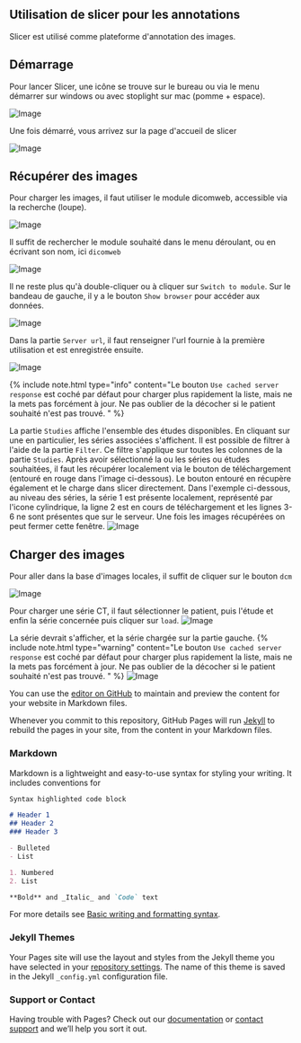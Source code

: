 ## Utilisation de slicer pour les annotations

Slicer est utilisé comme plateforme d'annotation des images. 

## Démarrage

Pour lancer Slicer, une icône se trouve sur le bureau ou via le menu démarrer sur windows ou avec 
stoplight sur mac (pomme + espace).

![Image](img/slicer_bureau.PNG)

Une fois démarré, vous arrivez sur la page d'accueil de slicer 

![Image](img/slicer_accueil.PNG)

## Récupérer des images

Pour charger les images, il faut utiliser le module dicomweb, accessible via la recherche (loupe).

![Image](img/slicer_loupe.PNG)

Il suffit de rechercher le module souhaité dans le menu déroulant, ou en écrivant son nom, ici ````dicomweb````

![Image](img/slicer_dicomweb.PNG)

Il ne reste plus qu'à double-cliquer ou à cliquer sur ````Switch to module````.
Sur le bandeau de gauche, il y a le bouton ````Show browser```` pour accéder aux données.

![Image](img/slicer_dicomweb_menu.PNG)

Dans la partie ````Server url````, il faut renseigner l'url fournie à la première utilisation et est enregistrée ensuite.


![Image](img/slicer_dicomweb_url.PNG)

{% include note.html type="info" content="Le bouton ````Use cached server response```` est coché par défaut pour charger plus rapidement la liste, mais ne la mets pas forcément à jour. Ne pas oublier de la décocher si le patient souhaité n'est pas trouvé.
" %}

La partie ````Studies```` affiche l'ensemble des études disponibles. En cliquant sur une en particulier, les séries 
associées s'affichent. Il est possible de filtrer à l'aide de la partie ````Filter````. Ce filtre s'applique sur toutes 
les colonnes de la partie ````Studies````. Après avoir sélectionné la ou les séries ou études souhaitées, il faut les 
récupérer localement via le bouton de téléchargement (entouré en rouge dans l'image ci-dessous). Le bouton entouré en 
récupère également et le charge dans slicer directement. Dans l'exemple ci-dessous, au niveau des séries, la série 1 est
présente localement, représenté par l'icone cylindrique, la ligne 2 est en cours de téléchargement et les lignes 3-6 ne 
sont présentes que sur le serveur. Une fois les images récupérées on peut fermer cette fenêtre.
![Image](img/slicer_dicomweb_chargement.PNG)

## Charger des images

Pour aller dans la base d'images locales, il suffit de cliquer sur le bouton ````dcm````

![Image](img/slicer_dicom.PNG)

Pour charger une série CT, il faut sélectionner le patient, puis l'étude et enfin la série concernée puis cliquer sur ````load````.
![Image](img/slicer_dicom_studies.PNG)

La série devrait s'afficher, et la série chargée sur la partie gauche.
{% include note.html type="warning" content="Le bouton ````Use cached server response```` est coché par défaut pour charger plus rapidement la liste, mais ne la mets pas forcément à jour. Ne pas oublier de la décocher si le patient souhaité n'est pas trouvé.
" %}
![Image](img/slicer_dicom_serie_chargee.PNG)








You can use the [editor on GitHub](https://github.com/ylemarechal/synergiqc-slicer-utilisation/edit/main/README.md) to maintain and preview the content for your website in Markdown files.

Whenever you commit to this repository, GitHub Pages will run [Jekyll](https://jekyllrb.com/) to rebuild the pages in your site, from the content in your Markdown files.

### Markdown

Markdown is a lightweight and easy-to-use syntax for styling your writing. It includes conventions for

```markdown
Syntax highlighted code block

# Header 1
## Header 2
### Header 3

- Bulleted
- List

1. Numbered
2. List

**Bold** and _Italic_ and `Code` text

```

For more details see [Basic writing and formatting syntax](https://docs.github.com/en/github/writing-on-github/getting-started-with-writing-and-formatting-on-github/basic-writing-and-formatting-syntax).

### Jekyll Themes

Your Pages site will use the layout and styles from the Jekyll theme you have selected in your [repository settings](https://github.com/ylemarechal/synergiqc-slicer-utilisation/settings/pages). The name of this theme is saved in the Jekyll `_config.yml` configuration file.

### Support or Contact

Having trouble with Pages? Check out our [documentation](https://docs.github.com/categories/github-pages-basics/) or [contact support](https://support.github.com/contact) and we’ll help you sort it out.
